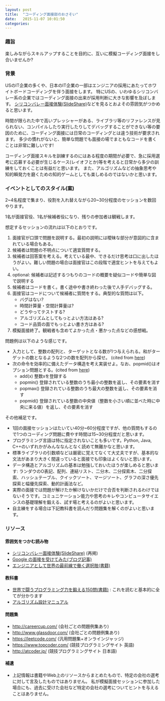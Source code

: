```yaml
---
layout: post
title:  "コーディング面接部のおさそい"
date:   2015-11-07 10:01:50
categories: 
---
```


### 趣旨

楽しみながらスキルアップすることを目的に、互いに模擬コーディング面接をし合いませんか?

### 背景

USのIT企業の多くや、日本のIT企業の一部はエンジニアの採用にあたってホワイトボードコーディングを伴う面接をします。
特にUSの、いわゆるシリコンバレー系の企業ではコーディング面接の出来が採用判断に大きな影響を及ぼします。 
[シリコンバレー面接体験(SlideShare)](http://www.slideshare.net/paiza_official/ss-42702699)などを見るとおよその雰囲気がつかめると思います。

時間が限られた中で高いプレッシャーがある、ライブラリ等のリファレンスが見られない、コンパイルしたり実行したりしてデバッグすることができない等の要因のために、コーディング面接には日常のコーディングとは違う技術が要求されます。
多少の慣れがないと、簡単な問題でも面接の場でまともなコードを書くことは非常に難しいです!

コーディング面接スキルを訓練するのにはある程度の期間が必要で、急に採用選考に応募する必要が生じるケース(レイオフとか)等を考えると日常から多少の訓練をしておくことは有益だと思います。
また、アルゴリズムなどの抽象思考や知的瞬発力を磨くための知的ゲームとしても楽しめるのではないかと思います。

### イベントとしてのスタイル(案)

2~4名程度で集まり、役割を入れ替えながら20~30分程度のセッションを数回やります。

1名が面接官役、1名が候補者役になり、残りの参加者は観戦します。

想定するセッションの流れは以下のとおりです。

1. 面接官が口頭で問題を説明する。最初の説明には曖昧な部分が意図的に含まれている場合もある。
2. 候補者は問題の不明点について適宜質問する。
3. 候補者は回答案を考える。考えている最中、できるだけ思考は口に出したほうがよい。難しい問題の場合は面接官はこの段階で適宜ヒントを与えてもよい。
4. optional: 候補者は記述するつもりのコードの概要を疑似コードや簡単な図で説明する
5. 候補者はコードを書く。書く途中や書き終わった後で人手デバッグする。
6. 面接官はコードについて候補者に質問をする。典型的な質問は以下。
   - バグはない?
   - 時間計算量・空間計算量は?
   - どうやってテストする?
   - アルゴリズムとしてもっとよい方法はある?
   - コード品質の面でもっとよい書き方はある?
7. 模擬面接終了。観戦者も含めてよかった点・悪かった点などの感想戦。

問題例は以下のような感じです。

- 入力として、整数の配列と、ターゲットとなる数が1つ与えられる。和がターゲットの数となるような2つの数を配列から探せ。 (cited from [here](https://leetcode.com/problems/two-sum/))
- 次の命令を効率的に備えたデータ構造を考え実装せよ。なお、popmid()はオプション問題とする。(cited from [here](https://preferred.jp/career/engineer))
  - add(x) 整数xを登録する
  - popmin() 登録されている整数のうち最小の整数を返し、その要素を消す
  - popmax() 登録されている整数のうち最大の整数を返し、その要素を消す
  - popmid() 登録されている整数の中央値（整数を小さい順に並べた時に中央に来る値）を返し、その要素を消す

その他補足です。

- 1回の面接セッションはたいてい40分~60分程度ですが、他の質問もするので1つのコーディング問題に費やす時間は15~30分程度だと思います。
- プログラミング言語は特に指定されないことも多いです。Python, Java, C++のいずれかがみんななんとなく読めて無難かなと思います。
- 標準ライブラリの引数順などは厳密に覚えてなくて大丈夫ですが、基本的な文法があまり大きく間違っていると面接でも印象はよくないと思います。
- データ構造とアルゴリズムの基本は勉強しておいたほうが楽しめると思います: ランダウのO表記、配列、連結リスト、二分木、二分探索木、二分探索、ハッシュテーブル、クイックソート、マージソート、グラフの深さ優先探索と幅優先探索、動的計画法など。
- 実際の面接では問題が解けたか解けないかだけで合否を判断されるわけではないそうです。コミュニケーション能力や思考のキレやコンピュータサイエンスの基礎理解を鍛える、試す場と考えるのがよいと思います。
- 自主練をする場合は下記教科書を読んだり問題集を解くのがよいと思います。

### リソース

#### 雰囲気をつかむ読み物
- [シリコンバレー面接体験(SlideShare)](http://www.slideshare.net/paiza_official/ss-42702699) (再掲)
- [Google の面接を受けてみた(ブログ記事)](http://shiumachi.hatenablog.com/entry/20090122/1232574613)
- [エンジニアとして世界の最前線で働く選択肢(書籍)](http://www.amazon.co.jp/gp/product/B01626P712)

#### 教科書
- [世界で闘うプログラミング力を鍛える150問(書籍)](http://www.amazon.co.jp/gp/product/B00HR19TSO) : これを読むと基本的に全てが分かります
- [アルゴリズム設計マニュアル](http://www.amazon.co.jp/gp/product/4621085107)

#### 問題集
- http://careercup.com/ (会社ごとの問題例集あり)
- http://www.glassdoor.com/ (会社ごとの問題例集あり)
- https://leetcode.com/ (汎用問題集+オンラインジャッジ)
- https://www.topcoder.com/ (競技プログラミングサイト 英語)
- http://atcoder.jp/ (競技プログラミングサイト 日本語)

#### 補遺
- 上記情報は書籍やWeb上のリソースからまとめたもので、特定の会社の選考に対して言及したものではありません。
  私が模擬面接セッションに参加した場合にも、過去に受けた会社など特定の会社の選考についてヒントを与えることはありません。
